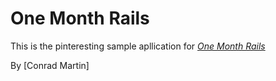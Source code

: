 # One Month Rails

This is the pinteresting sample apllication for
[*One Month Rails*](http://Onemonthrails.com)

By [Conrad Martin]